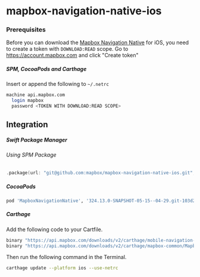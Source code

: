 # mapbox-navigation-native-ios

### Prerequisites

Before you can download the [Mapbox Navigation Native](https://github.com/mapbox/mapbox-navigation-native) for iOS, you need to create a token with `DOWNLOAD:READ` scope.
Go to https://account.mapbox.com and click "Create token"

##### SPM, CocoaPods and Carthage
Insert or append the following to `~/.netrc`

```bash
machine api.mapbox.com
  login mapbox
  password <TOKEN WITH DOWNLOAD:READ SCOPE>
```

## Integration

##### Swift Package Manager

###### Using SPM Package

```swift
.package(url: "git@github.com:mapbox/mapbox-navigation-native-ios.git", from: "324.13.0-SNAPSHOT-05-15--04-29.git-103d215-SNAPSHOT.0515T1101Z.25c52e2"),
```

##### CocoaPods

```ruby
pod 'MapboxNavigationNative', '324.13.0-SNAPSHOT-05-15--04-29.git-103d215-SNAPSHOT.0515T1101Z.25c52e2'
```

##### Carthage

Add the following code to your Cartfile.

```bash
binary "https://api.mapbox.com/downloads/v2/carthage/mobile-navigation-native/MapboxNavigationNative.json" == 324.13.0-SNAPSHOT-05-15--04-29.git-103d215-SNAPSHOT.0515T1101Z.25c52e2
binary "https://api.mapbox.com/downloads/v2/carthage/mapbox-common/MapboxCommon-ios.json" == 24.13.0-SNAPSHOT-05-15--04-29.git-103d215
```

Then run the following command in the Terminal.
```bash
carthage update --platform ios --use-netrc
```

